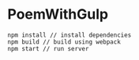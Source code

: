 # PoemWithGulp

```
npm install // install dependencies
npm build // build using webpack
npm start // run server
```
